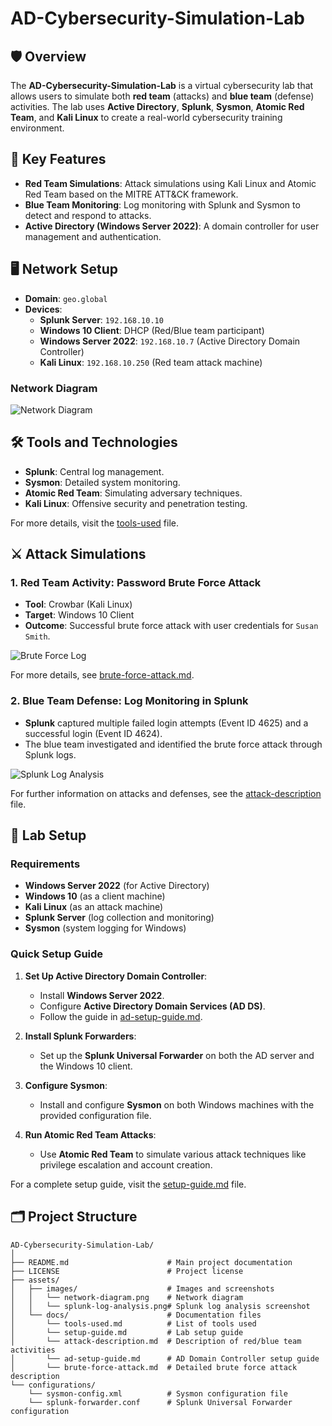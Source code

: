 # AD-Cybersecurity-Simulation-Lab

## 🛡️ Overview

The **AD-Cybersecurity-Simulation-Lab** is a virtual cybersecurity lab that allows users to simulate both **red team** (attacks) and **blue team** (defense) activities. The lab uses **Active Directory**, **Splunk**, **Sysmon**, **Atomic Red Team**, and **Kali Linux** to create a real-world cybersecurity training environment.

## 🔑 Key Features
- **Red Team Simulations**: Attack simulations using Kali Linux and Atomic Red Team based on the MITRE ATT&CK framework.
- **Blue Team Monitoring**: Log monitoring with Splunk and Sysmon to detect and respond to attacks.
- **Active Directory (Windows Server 2022)**: A domain controller for user management and authentication.

## 🖥️ Network Setup
- **Domain**: `geo.global`
- **Devices**:
  - **Splunk Server**: `192.168.10.10`
  - **Windows 10 Client**: DHCP (Red/Blue team participant)
  - **Windows Server 2022**: `192.168.10.7` (Active Directory Domain Controller)
  - **Kali Linux**: `192.168.10.250` (Red team attack machine)

### Network Diagram
![Network Diagram](./assets/images/network-diagram.png)

## 🛠️ Tools and Technologies
- **Splunk**: Central log management.
- **Sysmon**: Detailed system monitoring.
- **Atomic Red Team**: Simulating adversary techniques.
- **Kali Linux**: Offensive security and penetration testing.

For more details, visit the [tools-used](./assets/docs/tools-used.md) file.

## ⚔️ Attack Simulations

### 1. Red Team Activity: Password Brute Force Attack
- **Tool**: Crowbar (Kali Linux)
- **Target**: Windows 10 Client
- **Outcome**: Successful brute force attack with user credentials for `Susan Smith`.

![Brute Force Log](./assets/images/crowbar-attack.png)

For more details, see [brute-force-attack.md](./assets/docs/brute-force-attack.md).

### 2. Blue Team Defense: Log Monitoring in Splunk
- **Splunk** captured multiple failed login attempts (Event ID 4625) and a successful login (Event ID 4624).
- The blue team investigated and identified the brute force attack through Splunk logs.

![Splunk Log Analysis](./assets/images/splunk-log-analysis.png)

For further information on attacks and defenses, see the [attack-description](./assets/docs/attack-description.md) file.

## 🚀 Lab Setup

### Requirements
- **Windows Server 2022** (for Active Directory)
- **Windows 10** (as a client machine)
- **Kali Linux** (as an attack machine)
- **Splunk Server** (log collection and monitoring)
- **Sysmon** (system logging for Windows)

### Quick Setup Guide
1. **Set Up Active Directory Domain Controller**:
   - Install **Windows Server 2022**.
   - Configure **Active Directory Domain Services (AD DS)**.
   - Follow the guide in [ad-setup-guide.md](./assets/docs/ad-setup-guide.md).
   
2. **Install Splunk Forwarders**:
   - Set up the **Splunk Universal Forwarder** on both the AD server and the Windows 10 client.

3. **Configure Sysmon**:
   - Install and configure **Sysmon** on both Windows machines with the provided configuration file.

4. **Run Atomic Red Team Attacks**:
   - Use **Atomic Red Team** to simulate various attack techniques like privilege escalation and account creation.

For a complete setup guide, visit the [setup-guide.md](./assets/docs/setup-guide.md) file.

## 🗂️ Project Structure

```plaintext
AD-Cybersecurity-Simulation-Lab/
│
├── README.md                      # Main project documentation
├── LICENSE                        # Project license
├── assets/
│   ├── images/                    # Images and screenshots
│   │   └── network-diagram.png    # Network diagram
│   │   └── splunk-log-analysis.png# Splunk log analysis screenshot
│   └── docs/                      # Documentation files
│       └── tools-used.md          # List of tools used
│       └── setup-guide.md         # Lab setup guide
│       └── attack-description.md  # Description of red/blue team activities
│       └── ad-setup-guide.md      # AD Domain Controller setup guide
│       └── brute-force-attack.md  # Detailed brute force attack description
└── configurations/
    └── sysmon-config.xml          # Sysmon configuration file
    └── splunk-forwarder.conf      # Splunk Universal Forwarder configuration
